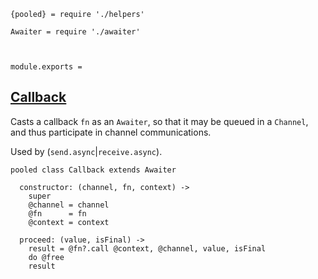     {pooled} = require './helpers'

    Awaiter = require './awaiter'



    module.exports =



## [Callback]()

Casts a callback `fn` as an `Awaiter`, so that it may be queued in a `Channel`,
and thus participate in channel communications.

Used by (`send.async`|`receive.async`).

    pooled class Callback extends Awaiter

      constructor: (channel, fn, context) ->
        super
        @channel = channel
        @fn      = fn
        @context = context

      proceed: (value, isFinal) ->
        result = @fn?.call @context, @channel, value, isFinal
        do @free
        result
